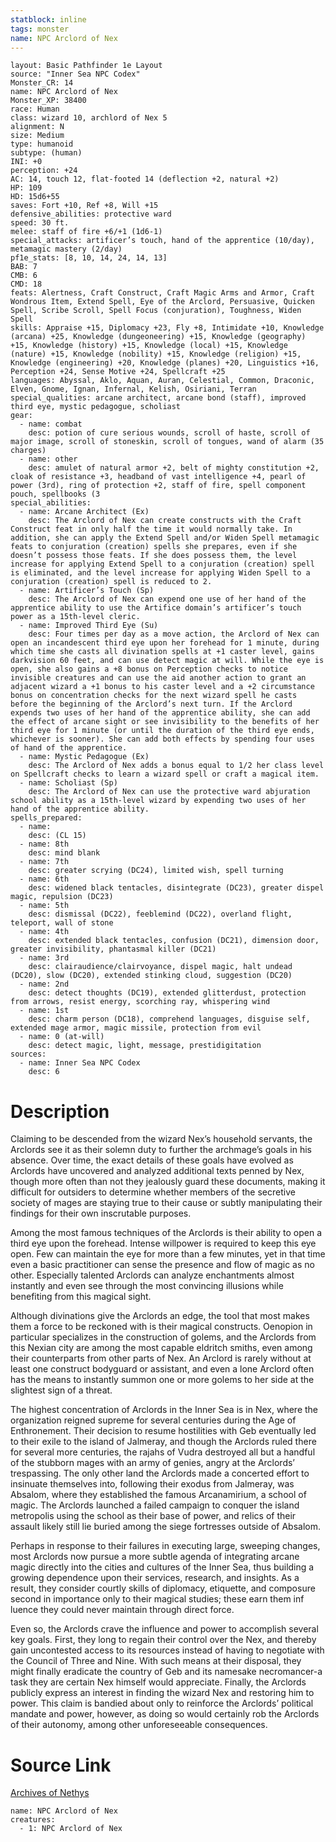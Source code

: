 ```yaml
---
statblock: inline
tags: monster
name: NPC Arclord of Nex
---
```

```statblock
layout: Basic Pathfinder 1e Layout
source: "Inner Sea NPC Codex"
Monster_CR: 14
name: NPC Arclord of Nex
Monster_XP: 38400
race: Human
class: wizard 10, archlord of Nex 5
alignment: N
size: Medium
type: humanoid
subtype: (human)
INI: +0
perception: +24
AC: 14, touch 12, flat-footed 14 (deflection +2, natural +2)
HP: 109
HD: 15d6+55
saves: Fort +10, Ref +8, Will +15
defensive_abilities: protective ward
speed: 30 ft.
melee: staff of fire +6/+1 (1d6-1)
special_attacks: artificer’s touch, hand of the apprentice (10/day), metamagic mastery (2/day)
pf1e_stats: [8, 10, 14, 24, 14, 13]
BAB: 7
CMB: 6
CMD: 18
feats: Alertness, Craft Construct, Craft Magic Arms and Armor, Craft Wondrous Item, Extend Spell, Eye of the Arclord, Persuasive, Quicken Spell, Scribe Scroll, Spell Focus (conjuration), Toughness, Widen Spell
skills: Appraise +15, Diplomacy +23, Fly +8, Intimidate +10, Knowledge (arcana) +25, Knowledge (dungeoneering) +15, Knowledge (geography) +15, Knowledge (history) +15, Knowledge (local) +15, Knowledge (nature) +15, Knowledge (nobility) +15, Knowledge (religion) +15, Knowledge (engineering) +20, Knowledge (planes) +20, Linguistics +16, Perception +24, Sense Motive +24, Spellcraft +25
languages: Abyssal, Aklo, Aquan, Auran, Celestial, Common, Draconic, Elven, Gnome, Ignan, Infernal, Kelish, Osiriani, Terran
special_qualities: arcane architect, arcane bond (staff), improved third eye, mystic pedagogue, scholiast
gear:
  - name: combat
    desc: potion of cure serious wounds, scroll of haste, scroll of major image, scroll of stoneskin, scroll of tongues, wand of alarm (35 charges)
  - name: other
    desc: amulet of natural armor +2, belt of mighty constitution +2, cloak of resistance +3, headband of vast intelligence +4, pearl of power (3rd), ring of protection +2, staff of fire, spell component pouch, spellbooks (3
special_abilities:
  - name: Arcane Architect (Ex)
    desc: The Arclord of Nex can create constructs with the Craft Construct feat in only half the time it would normally take. In addition, she can apply the Extend Spell and/or Widen Spell metamagic feats to conjuration (creation) spells she prepares, even if she doesn’t possess those feats. If she does possess them, the level increase for applying Extend Spell to a conjuration (creation) spell is eliminated, and the level increase for applying Widen Spell to a conjuration (creation) spell is reduced to 2.
  - name: Artificer’s Touch (Sp)
    desc: The Arclord of Nex can expend one use of her hand of the apprentice ability to use the Artifice domain’s artificer’s touch power as a 15th-level cleric.
  - name: Improved Third Eye (Su)
    desc: Four times per day as a move action, the Arclord of Nex can open an incandescent third eye upon her forehead for 1 minute, during which time she casts all divination spells at +1 caster level, gains darkvision 60 feet, and can use detect magic at will. While the eye is open, she also gains a +8 bonus on Perception checks to notice invisible creatures and can use the aid another action to grant an adjacent wizard a +1 bonus to his caster level and a +2 circumstance bonus on concentration checks for the next wizard spell he casts before the beginning of the Arclord’s next turn. If the Arclord expends two uses of her hand of the apprentice ability, she can add the effect of arcane sight or see invisibility to the benefits of her third eye for 1 minute (or until the duration of the third eye ends, whichever is sooner). She can add both effects by spending four uses of hand of the apprentice.
  - name: Mystic Pedagogue (Ex)
    desc: The Arclord of Nex adds a bonus equal to 1/2 her class level on Spellcraft checks to learn a wizard spell or craft a magical item.
  - name: Scholiast (Sp)
    desc: The Arclord of Nex can use the protective ward abjuration school ability as a 15th-level wizard by expending two uses of her hand of the apprentice ability.
spells_prepared:
  - name:
    desc: (CL 15)
  - name: 8th
    desc: mind blank
  - name: 7th
    desc: greater scrying (DC24), limited wish, spell turning
  - name: 6th
    desc: widened black tentacles, disintegrate (DC23), greater dispel magic, repulsion (DC23)
  - name: 5th
    desc: dismissal (DC22), feeblemind (DC22), overland flight, teleport, wall of stone
  - name: 4th
    desc: extended black tentacles, confusion (DC21), dimension door, greater invisibility, phantasmal killer (DC21)
  - name: 3rd
    desc: clairaudience/clairvoyance, dispel magic, halt undead (DC20), slow (DC20), extended stinking cloud, suggestion (DC20)
  - name: 2nd
    desc: detect thoughts (DC19), extended glitterdust, protection from arrows, resist energy, scorching ray, whispering wind
  - name: 1st
    desc: charm person (DC18), comprehend languages, disguise self, extended mage armor, magic missile, protection from evil
  - name: 0 (at-will)
    desc: detect magic, light, message, prestidigitation
sources:
  - name: Inner Sea NPC Codex
    desc: 6
```
# Description
Claiming to be descended from the wizard Nex’s household servants, the Arclords see it as their solemn duty to further the archmage’s goals in his absence. Over time, the exact details of these goals have evolved as Arclords have uncovered and analyzed additional texts penned by Nex, though more often than not they jealously guard these documents, making it difficult for outsiders to determine whether members of the secretive society of mages are staying true to their cause or subtly manipulating their findings for their own inscrutable purposes.

Among the most famous techniques of the Arclords is their ability to open a third eye upon the forehead. Intense willpower is required to keep this eye open. Few can maintain the eye for more than a few minutes, yet in that time even a basic practitioner can sense the presence and flow of magic as no other. Especially talented Arclords can analyze enchantments almost instantly and even see through the most convincing illusions while benefiting from this magical sight.

Although divinations give the Arclords an edge, the tool that most makes them a force to be reckoned with is their magical constructs. Oenopion in particular specializes in the construction of golems, and the Arclords from this Nexian city are among the most capable eldritch smiths, even among their counterparts from other parts of Nex. An Arclord is rarely without at least one construct bodyguard or assistant, and even a lone Arclord often has the means to instantly summon one or more golems to her side at the slightest sign of a threat.

The highest concentration of Arclords in the Inner Sea is in Nex, where the organization reigned supreme for several centuries during the Age of Enthronement. Their decision to resume hostilities with Geb eventually led to their exile to the island of Jalmeray, and though the Arclords ruled there for several more centuries, the rajahs of Vudra destroyed all but a handful of the stubborn mages with an army of genies, angry at the Arclords’ trespassing. The only other land the Arclords made a concerted effort to insinuate themselves into, following their exodus from Jalmeray, was Absalom, where they established the famous Arcanamirium, a school of magic. The Arclords launched a failed campaign to conquer the island metropolis using the school as their base of power, and relics of their assault likely still lie buried among the siege fortresses outside of Absalom.

Perhaps in response to their failures in executing large, sweeping changes, most Arclords now pursue a more subtle agenda of integrating arcane magic directly into the cities and cultures of the Inner Sea, thus building a growing dependence upon their services, research, and insights. As a result, they consider courtly skills of diplomacy, etiquette, and composure second in importance only to their magical studies; these earn them inf luence they could never maintain through direct force.

Even so, the Arclords crave the influence and power to accomplish several key goals. First, they long to regain their control over the Nex, and thereby gain uncontested access to its resources instead of having to negotiate with the Council of Three and Nine. With such means at their disposal, they might finally eradicate the country of Geb and its namesake necromancer-a task they are certain Nex himself would appreciate. Finally, the Arclords publicly express an interest in finding the wizard Nex and restoring him to power. This claim is bandied about only to reinforce the Arclords’ political mandate and power, however, as doing so would certainly rob the Arclords of their autonomy, among other unforeseeable consequences.
# Source Link
[Archives of Nethys](https://aonprd.com/NPCDisplay.aspx?ItemName=Arclord%20of%20Nex)
```encounter-table
name: NPC Arclord of Nex
creatures:
  - 1: NPC Arclord of Nex
```
